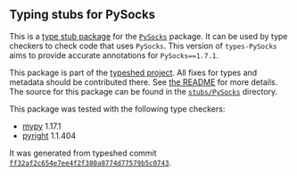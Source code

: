 ## Typing stubs for PySocks

This is a [type stub package](https://typing.python.org/en/latest/tutorials/external_libraries.html)
for the [`PySocks`](https://github.com/Anorov/PySocks) package. It can be used by type checkers
to check code that uses `PySocks`. This version of
`types-PySocks` aims to provide accurate annotations for
`PySocks==1.7.1`.

This package is part of the [typeshed project](https://github.com/python/typeshed).
All fixes for types and metadata should be contributed there.
See [the README](https://github.com/python/typeshed/blob/main/README.md)
for more details. The source for this package can be found in the
[`stubs/PySocks`](https://github.com/python/typeshed/tree/main/stubs/PySocks)
directory.

This package was tested with the following type checkers:
* [mypy](https://github.com/python/mypy/) 1.17.1
* [pyright](https://github.com/microsoft/pyright) 1.1.404

It was generated from typeshed commit
[`ff32af2c654e7ee4f2f380a8774d77579b5c0743`](https://github.com/python/typeshed/commit/ff32af2c654e7ee4f2f380a8774d77579b5c0743).